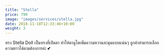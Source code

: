 ```yaml
---
title: "Stella"
price: 790
image: "images/services/stella.jpg"
date: 2018-11-18T12:33:46+10:00
weight: 3
---
```


<p>ทรง Stella Doll เป็นทรงที่เปิดตา ทำให้ตาดูโตเพิ่มความหวานละมุนแบบแน่นๆ ลูกค้าสามารถเลือกความยาวได้ตามต้องการค่ะ &#128149;</p>
